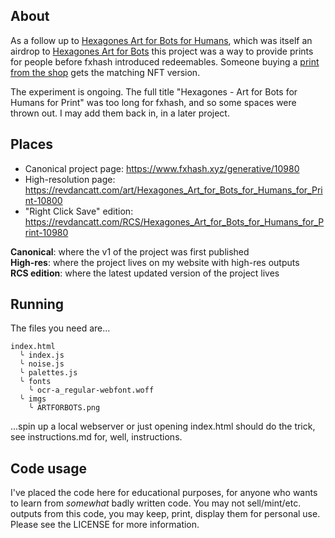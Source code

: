 ## About

As a follow up to [Hexagones Art for Bots for Humans](/Hexagones_Art_for_Bots_for_Humans-10800), which was itself an airdrop to [Hexagones Art for Bots](https://revdancatt.com/art/Hexagones_Art_for_Bots-8324) this project was a way to provide prints for people before fxhash introduced redeemables. Someone buying a [print from the shop](https://shop.revdancatt.com/collections/hexagones-print) gets the matching NFT version.

The experiment is ongoing. The full title "Hexagones - Art for Bots for Humans for Print" was too long for fxhash, and so some spaces were thrown out. I may add them back in, in a later project.

## Places

* Canonical project page: https://www.fxhash.xyz/generative/10980
* High-resolution page: https://revdancatt.com/art/Hexagones_Art_for_Bots_for_Humans_for_Print-10800
* "Right Click Save" edition: https://revdancatt.com/RCS/Hexagones_Art_for_Bots_for_Humans_for_Print-10980

**Canonical**: where the v1 of the project was first published  
**High-res**: where the project lives on my website with high-res outputs  
**RCS edition**: where the latest updated version of the project lives

## Running

The files you need are...

```
index.html
  ╰ index.js
  ╰ noise.js
  ╰ palettes.js
  ╰ fonts
    ╰ ocr-a_regular-webfont.woff
  ╰ imgs  
    ╰ ARTFORBOTS.png
```

...spin up a local webserver or just opening index.html should do the trick, see instructions.md for, well, instructions.

## Code usage

I've placed the code here for educational purposes, for anyone who wants to learn from _somewhat_ badly written code. You may not sell/mint/etc. outputs from this code, you may keep, print, display them for personal use. Please see the LICENSE for more information.
